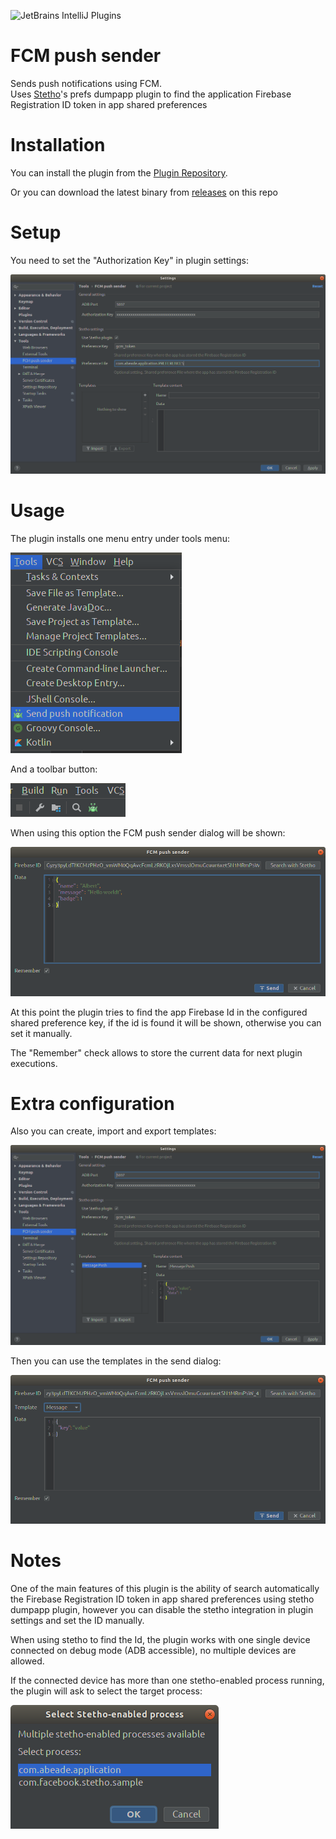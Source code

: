 ![JetBrains IntelliJ Plugins](https://img.shields.io/jetbrains/plugin/v/12104-fcm-push-sender.svg?color=green&style=plastic)

# FCM push sender
Sends push notifications using FCM.<br>
Uses <a href="http://facebook.github.io/stetho/">Stetho</a>'s prefs dumpapp plugin to find the application Firebase Registration ID token in app shared preferences

# Installation
You can install the plugin from the [Plugin Repository](https://plugins.jetbrains.com/plugin/12104-fcm-push-sender).

Or you can download the latest binary from [releases](https://github.com/abeade/fcm-push-plugin/releases) on this repo

# Setup
You need to set the "Authorization Key" in plugin settings:

![Settings1](images/settings1.png)

# Usage
The plugin installs one menu entry under tools menu:

![Menu](images/menu.png)

And a toolbar button:

![Toolbar](images/toolbar.png)

When using this option the FCM push sender dialog will be shown:

![Dialog1](images/push1.png)

At this point the plugin tries to find the app Firebase Id in the configured shared preference key, if the id is found it will be shown, otherwise you can set it manually.

The "Remember" check allows to store the current data for next plugin executions.

# Extra configuration
Also you can create, import and export templates:

![Settings2](images/settings2.png)

Then you can use the templates in the send dialog:

![Dialog2](images/push2.png)

# Notes
One of the main features of this plugin is the ability of search automatically the Firebase Registration ID token in app shared preferences using stetho dumpapp plugin, however you can disable the stetho integration in plugin settings and set the ID manually.

When using stetho to find the Id, the plugin works with one single device connected on debug mode (ADB accessible), no multiple devices are allowed.

If the connected device has more than one stetho-enabled process running, the plugin will ask to select the target process:

![Popup](images/popup.png)